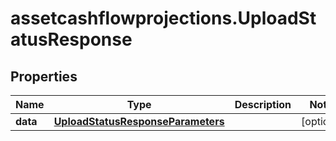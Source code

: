 # assetcashflowprojections.UploadStatusResponse

## Properties

Name | Type | Description | Notes
------------ | ------------- | ------------- | -------------
**data** | [**UploadStatusResponseParameters**](UploadStatusResponseParameters.md) |  | [optional] 


